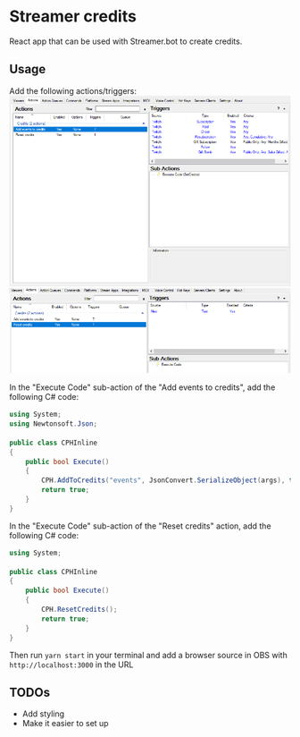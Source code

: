 # Streamer credits

React app that can be used with Streamer.bot to create credits.

## Usage

Add the following actions/triggers:
![Triggers1](./img/streamer-bot-setup1.png)
![Triggers2](./img/streamer-bot-setup2.png)

In the "Execute Code" sub-action of the "Add events to credits", add the following C# code:

```cs
using System;
using Newtonsoft.Json;

public class CPHInline
{
	public bool Execute()
	{
		CPH.AddToCredits("events", JsonConvert.SerializeObject(args), true);
		return true;
	}
}
```

In the "Execute Code" sub-action of the "Reset credits" action, add the following C# code:

```cs
using System;

public class CPHInline
{
	public bool Execute()
	{
		CPH.ResetCredits();
		return true;
	}
}
```

Then run `yarn start` in your terminal and add a browser source in OBS with `http://localhost:3000` in the URL

## TODOs
  - Add styling
  - Make it easier to set up
